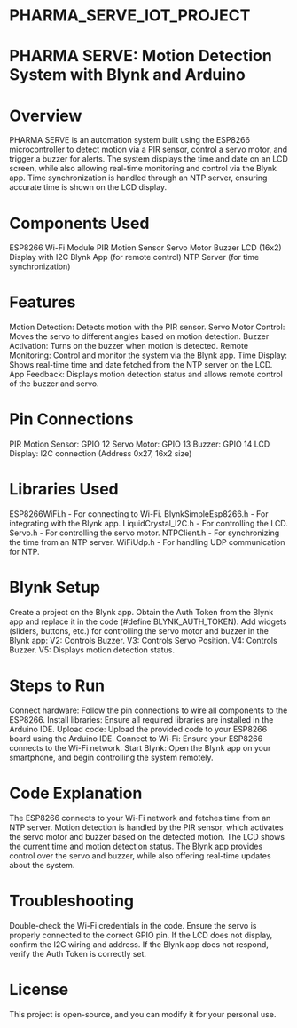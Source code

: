  # PHARMA_SERVE_IOT_PROJECT

# PHARMA SERVE: Motion Detection System with Blynk and Arduino

# Overview

PHARMA SERVE is an automation system built using the ESP8266 microcontroller to detect motion via a PIR sensor, control a servo motor, and trigger a buzzer for alerts. The system displays the time and date on an LCD screen, while also allowing real-time monitoring and control via the Blynk app. Time synchronization is handled through an NTP server, ensuring accurate time is shown on the LCD display.

# Components Used

ESP8266 Wi-Fi Module
PIR Motion Sensor
Servo Motor
Buzzer
LCD (16x2) Display with I2C
Blynk App (for remote control)
NTP Server (for time synchronization)

# Features

Motion Detection: Detects motion with the PIR sensor.
Servo Motor Control: Moves the servo to different angles based on motion detection.
Buzzer Activation: Turns on the buzzer when motion is detected.
Remote Monitoring: Control and monitor the system via the Blynk app.
Time Display: Shows real-time time and date fetched from the NTP server on the LCD.
App Feedback: Displays motion detection status and allows remote control of the buzzer and servo.

# Pin Connections

PIR Motion Sensor: GPIO 12
Servo Motor: GPIO 13
Buzzer: GPIO 14
LCD Display: I2C connection (Address 0x27, 16x2 size)

# Libraries Used
ESP8266WiFi.h - For connecting to Wi-Fi.
BlynkSimpleEsp8266.h - For integrating with the Blynk app.
LiquidCrystal_I2C.h - For controlling the LCD.
Servo.h - For controlling the servo motor.
NTPClient.h - For synchronizing the time from an NTP server.
WiFiUdp.h - For handling UDP communication for NTP.

# Blynk Setup

Create a project on the Blynk app.
Obtain the Auth Token from the Blynk app and replace it in the code (#define BLYNK_AUTH_TOKEN).
Add widgets (sliders, buttons, etc.) for controlling the servo motor and buzzer in the Blynk app:
V2: Controls Buzzer.
V3: Controls Servo Position.
V4: Controls Buzzer.
V5: Displays motion detection status.

# Steps to Run

Connect hardware: Follow the pin connections to wire all components to the ESP8266.
Install libraries: Ensure all required libraries are installed in the Arduino IDE.
Upload code: Upload the provided code to your ESP8266 board using the Arduino IDE.
Connect to Wi-Fi: Ensure your ESP8266 connects to the Wi-Fi network.
Start Blynk: Open the Blynk app on your smartphone, and begin controlling the system remotely.

# Code Explanation

The ESP8266 connects to your Wi-Fi network and fetches time from an NTP server.
Motion detection is handled by the PIR sensor, which activates the servo motor and buzzer based on the detected motion.
The LCD shows the current time and motion detection status.
The Blynk app provides control over the servo and buzzer, while also offering real-time updates about the system.

# Troubleshooting
Double-check the Wi-Fi credentials in the code.
Ensure the servo is properly connected to the correct GPIO pin.
If the LCD does not display, confirm the I2C wiring and address.
If the Blynk app does not respond, verify the Auth Token is correctly set.

# License
This project is open-source, and you can modify it for your personal use.

